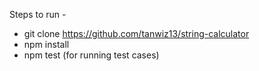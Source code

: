 Steps to run - 
- git clone https://github.com/tanwiz13/string-calculator
- npm install
- npm test (for running test cases)
